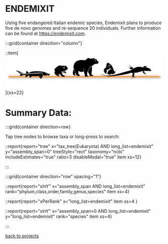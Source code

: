 

# ENDEMIXIT
Using five endangered Italian endemic species, Endemixit plans to produce five de novo genomes and re-sequence 20 individuals. Further information can be found at https://endemixit.com.

:::grid{container direction="column"}

::item[![GoaT](/static/images/logo_ENDEMIXIT.png)]{xs=22}

# Summary Data:

:::grid{container direction=row}

Tap tree nodes to browse taxa or long-press to search:

::report{report="tree" x="tax_tree(Eukaryota) AND long_list=endemixit" y="assembly_span>0" treeStyle="rect" taxonomy="ncbi" includeEstimates="true" ratio=3 disableModal="true" item xs=12}

:::


:::grid{container direction="row" spacing="1"}

::report{report="xInY" x="assembly_span AND long_list=endemixit" rank="phylum,class,order,family,genus,species" item xs=4}

::report{report="xPerRank" x="long_list=endemixit" item xs=4 }


::report{report="xInY" x="assembly_span>0 AND long_list=endemixit" y="long_list=endemixit" rank="species" item xs=4}

:::

[back to projects](/projects)